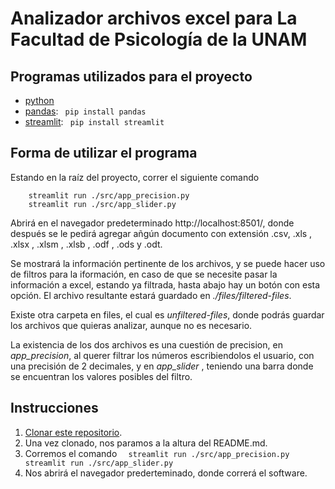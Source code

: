 # Analizador archivos excel para La Facultad de Psicología de la UNAM

## Programas utilizados para el proyecto


+ [python](https://www.python.org/downloads/)
+ [pandas](https://pandas.pydata.org/docs/getting_started/install.html):       ``` pip install pandas```
+ [streamlit](https://docs.streamlit.io/library/get-started/installation):    ``` pip install streamlit```


## Forma de utilizar el programa

Estando en la raíz del proyecto, correr el siguiente comando

```
    streamlit run ./src/app_precision.py
    streamlit run ./src/app_slider.py
```

Abrirá en el navegador predeterminado http://localhost:8501/, donde después se le pedirá agregar añgún documento con extensión .csv, .xls , .xlsx , .xlsm , .xlsb , .odf , .ods y .odt. 

Se mostrará la información pertinente de los archivos, y se puede hacer uso de filtros para la iformación, en caso de que se necesite pasar la información a excel, estando ya filtrada, hasta abajo hay un botón con esta opción. El archivo resultante estará guardado en _./files/filtered-files_.

Existe otra carpeta en files, el cual es _unfiltered-files_, donde podrás guardar los archivos que quieras analizar, aunque no es necesario.

La existencia de los dos archivos es una cuestión de precision, en _app\_precision_, al querer filtrar los números escribiendolos el usuario, con una precisión de 2 decimales, y en _app\_slider_ , teniendo una barra donde se encuentran los valores posibles del filtro.

## Instrucciones



1. [Clonar este repositorio](https://docs.github.com/es/repositories/creating-and-managing-repositories/cloning-a-repository).
2. Una vez clonado, nos paramos a la altura del README.md.
3. Corremos el comando ``` 
streamlit run ./src/app_precision.py 
streamlit run ./src/app_slider.py```
4. Nos abrirá el navegador prederteminado, donde correrá el software.